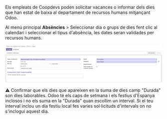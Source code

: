 Els empleats de Coopdevs poden solicitar vacances o informar dels dies que han estat de baixa al departament de recursos humans mitjançant Odoo. 

Al menú principal **Absències** > Seleccionar dia o grups de dies fent clic al calendari i seleccionar el tipus d'absència, les dates seran validades per recursos humans. 

![absències](img/absencies.png)

:warning: Confirmar que els dies que apareixen en la suma de dies camp "Durada" son dies laborables. Odoo té els caps de setmana i els festius d'Espanya inclosos i no els suma en la "Durada" quan escollim un interval. Si el teu interval inclou un dia festiu local fes varies sol·licituds d'intervals on no s'inclogui aquest dia.